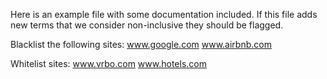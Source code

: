 Here is an example file with some documentation included. 
If this file adds new terms that we consider non-inclusive they should be flagged.

Blacklist the following sites:
www.google.com
www.airbnb.com

Whitelist sites:
www.vrbo.com
www.hotels.com
